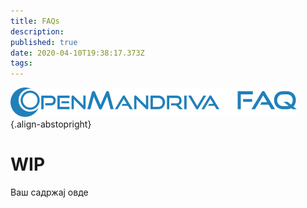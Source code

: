 ```yaml
---
title: FAQs
description: 
published: true
date: 2020-04-10T19:38:17.373Z
tags: 
---
```


![header-tr-faq.png](/assets/header-tr-faq.png){.align-abstopright}

# WIP
Ваш садржај овде